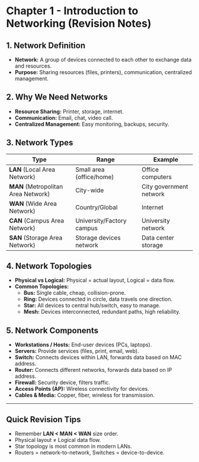 # Chapter 1 - Introduction to Networking (Revision Notes)

## 1. Network Definition
- **Network:** A group of devices connected to each other to exchange data and resources.
- **Purpose:** Sharing resources (files, printers), communication, centralized management.

## 2. Why We Need Networks
- **Resource Sharing:** Printer, storage, internet.
- **Communication:** Email, chat, video call.
- **Centralized Management:** Easy monitoring, backups, security.

## 3. Network Types
| Type | Range | Example |
|------|-------|---------|
| **LAN** (Local Area Network) | Small area (office/home) | Office computers |
| **MAN** (Metropolitan Area Network) | City-wide | City government network |
| **WAN** (Wide Area Network) | Country/Global | Internet |
| **CAN** (Campus Area Network) | University/Factory campus | University network |
| **SAN** (Storage Area Network) | Storage devices network | Data center storage |

## 4. Network Topologies
- **Physical vs Logical:** Physical = actual layout, Logical = data flow.
- **Common Topologies:**
  - **Bus:** Single cable, cheap, collision-prone.
  - **Ring:** Devices connected in circle, data travels one direction.
  - **Star:** All devices to central hub/switch, easy to manage.
  - **Mesh:** Devices interconnected, redundant paths, high reliability.

## 5. Network Components
- **Workstations / Hosts:** End-user devices (PCs, laptops).
- **Servers:** Provide services (files, print, email, web).
- **Switch:** Connects devices within LAN, forwards data based on MAC address.
- **Router:** Connects different networks, forwards data based on IP address.
- **Firewall:** Security device, filters traffic.
- **Access Points (AP):** Wireless connectivity for devices.
- **Cables & Media:** Copper, fiber, wireless for transmission.

---

## Quick Revision Tips
- Remember **LAN < MAN < WAN** size order.  
- Physical layout ≠ Logical data flow.  
- Star topology is most common in modern LANs.  
- Routers = network-to-network, Switches = device-to-device.  
